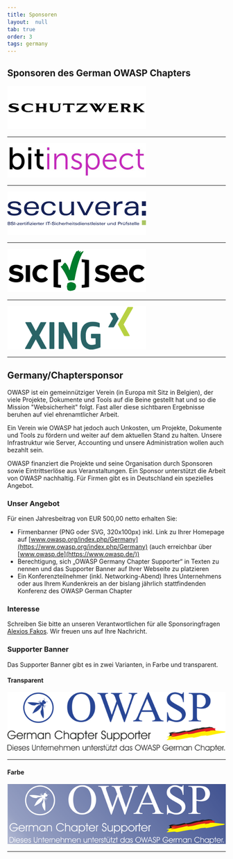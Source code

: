 ```yaml
---
title: Sponsoren
layout:  null
tab: true
order: 3
tags: germany
---
```


## Sponsoren des German OWASP Chapters 
[![Logo Schutzwerk](assets/images/sponsors/logos/logo_schutzwerk.png)](https://www.schutzwerk.com/)

---

[![Logo Bitinspect](assets/images/sponsors/logos/logo_bitinspect.png)](https://bitinspect.de/)

---

[![Logo Secuvera](assets/images/sponsors/logos/logo_secuvera.png)](https://www.secuvera.de/)

---

[![Logo Sicsec](assets/images/sponsors/logos/logo_sicsec.png)](https://www.sicsec.de/)

---

[![Logo Xing](assets/images/sponsors/logos/logo_xing.png)](https://corporate.xing.com/english/company/security-at-xing/)

---


## Germany/Chaptersponsor

OWASP ist ein gemeinnütziger Verein (in Europa mit Sitz in Belgien), der viele Projekte, Dokumente und Tools auf die Beine gestellt hat und so die Mission "Websicherheit" folgt. Fast aller diese sichtbaren Ergebnisse beruhen auf viel ehrenamtlicher Arbeit.

Ein Verein wie OWASP hat jedoch auch Unkosten, um Projekte, Dokumente und Tools zu fördern und weiter auf dem aktuellen Stand zu halten. Unsere Infrastruktur wie Server, Accounting und unsere Administration wollen auch bezahlt sein.

OWASP finanziert die Projekte und seine Organisation durch Sponsoren sowie Eintrittserlöse aus Veranstaltungen. Ein Sponsor unterstützt die Arbeit von OWASP nachhaltig. Für Firmen gibt es in Deutschland ein spezielles Angebot.

### Unser Angebot

Für einen Jahresbeitrag von EUR 500,00 netto erhalten Sie:

- Firmenbanner (PNG oder SVG, 320x100px) inkl. Link zu Ihrer Homepage auf [www.owasp.org/index.php/Germany](https://www.owasp.org/index.php/Germany) (auch erreichbar über [www.owasp.de](https://www.owasp.de/))
- Berechtigung, sich „OWASP Germany Chapter Supporter“ in Texten zu nennen und das Supporter Banner auf Ihrer Webseite zu platzieren
- Ein Konferenzteilnehmer (inkl. Networking-Abend) Ihres Unternehmens oder aus Ihrem Kundenkreis an der bislang jährlich stattfindenden Konferenz des OWASP German Chapter

### Interesse
Schreiben Sie bitte an unseren Verantwortlichen für alle Sponsoringfragen [Alexios Fakos](mailto:alexios.fakos@owasp.org). Wir freuen uns auf Ihre Nachricht.

### Supporter Banner

Das Supporter Banner gibt es in zwei Varianten, in Farbe und transparent.

#### Transparent
![Supporter Banner Transparent](assets/images/sponsors/OWASP_Chapter_Sponsor_transparent.png)

---

#### Farbe
![Supporter Banner](assets/images/sponsors/OWASP_Chapter_Sponsor.png)

--- 
